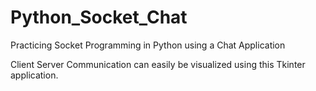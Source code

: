 # Python_Socket_Chat

Practicing Socket Programming in Python using a Chat Application

Client Server Communication can easily be visualized using this Tkinter application.
